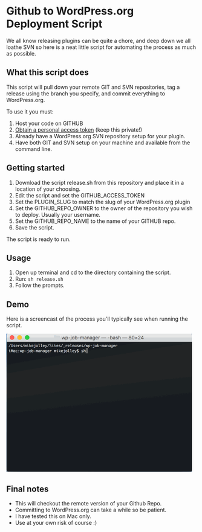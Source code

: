# Github to WordPress.org Deployment Script
We all know releasing plugins can be quite a chore, and deep down we all loathe SVN so here is a neat little script for automating the process as much as possible.

## What this script does
This script will pull down your remote GIT and SVN repositories, tag a release using the branch you specify, and commit everything to WordPress.org.

To use it you must:

1. Host your code on GITHUB
2. [Obtain a personal access token](https://github.com/settings/tokens) (keep this private!)
3. Already have a WordPress.org SVN repository setup for your plugin.
4. Have both GIT and SVN setup on your machine and available from the command line.

## Getting started

1. Download the script release.sh from this repository and place it in a location of your choosing.
2. Edit the script and set the GITHUB_ACCESS_TOKEN
3. Set the PLUGIN_SLUG to match the slug of your WordPress.org plugin
4. Set the GITHUB_REPO_OWNER to the owner of the repository you wish to deploy. Usually your username.
5. Set the GITHUB_REPO_NAME to the name of your GITHUB repo.
6. Save the script.

The script is ready to run.

## Usage

1. Open up terminal and cd to the directory containing the script.
2. Run: ```sh release.sh```
3. Follow the prompts.

## Demo

Here is a screencast of the process you'll typically see when running the script.

![Demo](demo.gif?raw=true "Demo of the release script")

## Final notes

- This will checkout the remote version of your Github Repo.
- Committing to WordPress.org can take a while so be patient.
- I have tested this on Mac only.
- Use at your own risk of course :)

